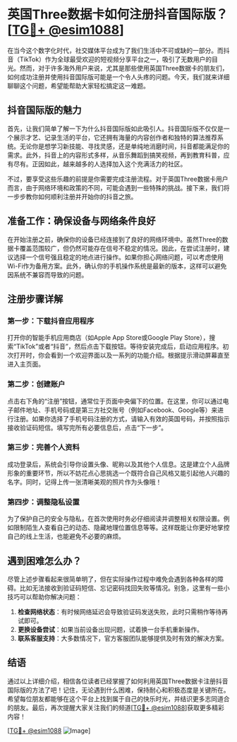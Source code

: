 # 英国Three数据卡如何注册抖音国际版？[[TG💪+ @esim1088](https://t.me/s/esim1088)]

在当今这个数字化时代，社交媒体平台成为了我们生活中不可或缺的一部分。而抖音（TikTok）作为全球最受欢迎的短视频分享平台之一，吸引了无数用户的目光。然而，对于许多海外用户来说，尤其是那些使用英国Three数据卡的朋友们，如何成功注册并使用抖音国际版可能是一个令人头疼的问题。今天，我们就来详细聊聊这个问题，希望能帮助大家轻松搞定这一难题。

## 抖音国际版的魅力

首先，让我们简单了解一下为什么抖音国际版如此吸引人。抖音国际版不仅仅是一个展示才艺、记录生活的平台，它还拥有海量的内容创作者和独特的算法推荐系统。无论你是想学习新技能、寻找灵感，还是单纯地消磨时间，抖音都能满足你的需求。此外，抖音上的内容形式多样，从音乐舞蹈到搞笑视频，再到教育科普，应有尽有。正因如此，越来越多的人选择加入这个充满活力的社区。

不过，要享受这些乐趣的前提是你需要完成注册流程。对于英国Three数据卡用户而言，由于网络环境和政策的不同，可能会遇到一些特殊的挑战。接下来，我们将一步步教你如何顺利注册并开始你的抖音之旅。

## 准备工作：确保设备与网络条件良好

在开始注册之前，确保你的设备已经连接到了良好的网络环境中。虽然Three的数据卡覆盖范围较广，但仍然可能存在信号不稳定的情况。因此，在尝试注册时，建议选择一个信号强且稳定的地点进行操作。如果你担心网络问题，可以考虑使用Wi-Fi作为备用方案。此外，确认你的手机操作系统是最新的版本，这样可以避免因系统不兼容而导致的问题。

## 注册步骤详解

### 第一步：下载抖音应用程序

打开你的智能手机应用商店（如Apple App Store或Google Play Store），搜索“TikTok”或者“抖音”，然后点击下载按钮。等待安装完成后，启动应用程序。初次打开时，你会看到一个欢迎界面以及一系列的功能介绍。根据提示滑动屏幕直至进入主页面。

### 第二步：创建账户

点击右下角的“注册”按钮，通常位于页面中央偏下的位置。在这里，你可以通过电子邮件地址、手机号码或是第三方社交账号（例如Facebook、Google等）来进行注册。如果你选择了手机号码注册的方式，请输入有效的英国号码，并按照指示接收验证码短信。填写完所有必要信息后，点击“下一步”。

### 第三步：完善个人资料

成功登录后，系统会引导你设置头像、昵称以及其他个人信息。这是建立个人品牌形象的重要环节，所以不妨花点心思挑选一个既符合自己风格又能引起他人兴趣的名字。同时，记得上传一张清晰美观的照片作为头像哦！

### 第四步：调整隐私设置

为了保护自己的安全与隐私，在首次使用时务必仔细阅读并调整相关权限设置。例如限制陌生人查看自己的动态、隐藏地理位置信息等等。这样既能让你更好地掌控自己的线上生活，也能避免不必要的麻烦。

## 遇到困难怎么办？

尽管上述步骤看起来很简单明了，但在实际操作过程中难免会遇到各种各样的障碍。比如无法接收到验证码短信、忘记密码找回失败等情况。别急，这里有一些小技巧可以帮助你解决问题：

1. **检查网络状态**：有时候网络延迟会导致验证码发送失败，此时只需稍作等待再试即可。
2. **更换设备尝试**：如果当前设备出现问题，试着换一台手机重新操作。
3. **联系客服支持**：大多数情况下，官方客服团队能够提供及时有效的解决方案。

## 结语

通过以上详细介绍，相信各位读者已经掌握了如何利用英国Three数据卡注册抖音国际版的方法了吧！记住，无论遇到什么困难，保持耐心和积极态度是关键所在。希望每位朋友都能够在这个平台上找到属于自己的快乐时光，并结识更多志同道合的朋友。最后，再次提醒大家关注我们的频道[[TG💪+ @esim1088](https://t.me/s/esim1088)]获取更多精彩内容！

[[TG💪+ @esim1088](https://t.me/s/esim1088) ![Image](https://i.postimg.cc/4NQfJmqS/Snipaste-2025-05-13-00-14-12.png)]